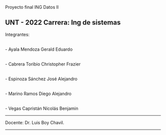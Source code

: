 Proyecto final ING Datos II

UNT - 2022
Carrera: Ing de sistemas
--------------
Integrantes:

<br>-  Ayala Mendoza Gerald Eduardo

<br>-  Cabrera Toribio Christopher Frazier

<br>-  Espinoza Sánchez José Alejandro

<br>-  Marino Ramos Diego Alejandro

<br>- Vegas Capristán Nicolás Benjamin

-------------

Docente:
Dr. Luis Boy Chavil.

-------------
